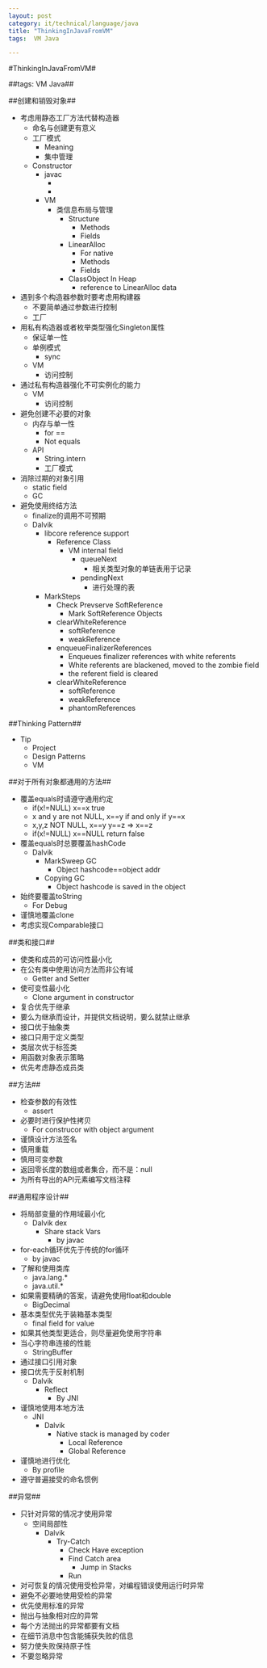 ```yaml
---
layout: post
category: it/technical/language/java
title: "ThinkingInJavaFromVM"
tags:  VM Java

---
```

#ThinkingInJavaFromVM#



##tags: VM Java##



##创建和销毁对象##
* 考虑用静态工厂方法代替构造器
  * 命名与创建更有意义
  * 工厂模式
    * Meaning
    * 集中管理
  * Constructor
    * javac
      * <init>
      * <cinit>
    * VM
      * 类信息布局与管理
        * Structure
          * Methods
          * Fields
        * LinearAlloc
          * For native
          * Methods
          * Fields
        * ClassObject In Heap
          * reference to LinearAlloc data
* 遇到多个构造器参数时要考虑用构建器
  * 不要简单通过参数进行控制
  * 工厂
* 用私有构造器或者枚举类型强化Singleton属性
  * 保证单一性
  * 单例模式
    * sync
  * VM
    * 访问控制
* 通过私有构造器强化不可实例化的能力
  * VM
    * 访问控制
* 避免创建不必要的对象
  * 内存与单一性
    * for ==
    * Not equals
  * API
    * String.intern
    * 工厂模式
* 消除过期的对象引用
  * static field
  * GC
* 避免使用终结方法
  * finalize的调用不可预期
  * Dalvik
    * libcore reference support
      * Reference Class
        * VM internal field
          * queueNext
            * 相关类型对象的单链表用于记录
          * pendingNext
            * 进行处理的表
    * MarkSteps
      * Check Prevserve SoftReference
        * Mark SoftReference Objects
      * clearWhiteReference
        * softReference
        * weakReference
      * enqueueFinalizerReferences
        * Enqueues finalizer references with white referents 
        * White referents are blackened, moved to the zombie field 
        * the referent field is cleared 
      * clearWhiteReference
        * softReference
        * weakReference
        * phantomReferences



##Thinking Pattern##
* Tip
  * Project
  * Design Patterns
  * VM



##对于所有对象都通用的方法##
* 覆盖equals时请遵守通用约定
  * if(x!=NULL) x==x true
  * x and y are not NULL, x==y if and only if y==x
  * x,y,z NOT NULL, x==y y==z => x==z
  * if(x!=NULL) x==NULL return false
* 覆盖equals时总要覆盖hashCode
  * Dalvik
    * MarkSweep GC
      * Object hashcode==object addr
    * Copying GC
      * Object hashcode is saved in the object
* 始终要覆盖toString
  * For Debug
* 谨慎地覆盖clone
* 考虑实现Comparable接口 



##类和接口##
* 使类和成员的可访问性最小化
* 在公有类中使用访问方法而非公有域
  * Getter and Setter
* 使可变性最小化
  * Clone argument in constructor
* 复合优先于继承
* 要么为继承而设计，并提供文档说明，要么就禁止继承
* 接口优于抽象类
* 接口只用于定义类型
* 类层次优于标签类
* 用函数对象表示策略
* 优先考虑静态成员类



##方法##
* 检查参数的有效性
  * assert
* 必要时进行保护性拷贝
  * For construcor with object argument
* 谨慎设计方法签名
* 慎用重载
* 慎用可变参数
* 返回零长度的数组或者集合，而不是：null
* 为所有导出的API元素编写文档注释



##通用程序设计##
* 将局部变量的作用域最小化
  * Dalvik dex
    * Share stack Vars
      * by javac
* for-each循环优先于传统的for循环
  * by javac
* 了解和使用类库
  * java.lang.*
  * java.util.*
* 如果需要精确的答案，请避免使用float和double
  * BigDecimal
* 基本类型优先于装箱基本类型
  * final field for value
* 如果其他类型更适合，则尽量避免使用字符串
* 当心字符串连接的性能
  * StringBuffer
* 通过接口引用对象
* 接口优先于反射机制
  * Dalvik
    * Reflect
      * By JNI
* 谨慎地使用本地方法
  * JNI
    * Dalvik
      * Native stack is managed by coder
        * Local Reference
        * Global Reference
* 谨慎地进行优化
  * By profile
* 遵守普遍接受的命名惯例



##异常##
* 只针对异常的情况才使用异常
  * 空间局部性
    * Dalvik
      * Try-Catch
        * Check Have exception
        * Find Catch area
          * Jump in Stacks
        * Run
* 对可恢复的情况使用受检异常，对编程错误使用运行时异常
* 避免不必要地使用受检的异常
* 优先使用标准的异常
* 抛出与抽象相对应的异常
* 每个方法抛出的异常都要有文档
* 在细节消息中包含能捕获失败的信息
* 努力使失败保持原子性
* 不要忽略异常
